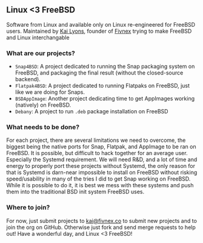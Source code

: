 ## Linux <3 FreeBSD

Software from Linux and available only on Linux re-engineered for FreeBSD users. Maintained by [Kai Lyons](https://twitter.com/kailikeslinux), founder of [Fivnex](https://fivnex.co) trying to make FreeBSD and Linux interchangable

### What are our projects?
- `Snap4BSD`: A project dedicated to running the Snap packaging system on FreeBSD, and packaging the final result (without the closed-source backend).
- `Flatpak4BSD`: A project dedicated to running Flatpaks on FreeBSD, just like we are doing for Snaps.
- `BSDAppImage`: Another project dedicating time to get AppImages working (natively) on FreeBSD.
- `Debany`: A project to run `.deb` package installation on FreeBSD

### What needs to be done?
For each project, there are several limitations we need to overcome, the biggest being the native ports for Snap, Flatpak, and AppImage to be ran on FreeBSD. It is possible, but difficult to hack together for an average user. Especially the Systemd requirement. We will need R&D, and a lot of time and energy to properly port these projects without Systemd, the only reason for that is Systemd is darn-near impossible to install on FreeBSD without risking speed/usability in many of the tries I did to get Snap working on FreeBSD. While it is possible to do it, it is best we mess with these systems and push them into the traditional BSD init system FreeBSD uses.

### Where to join? 
For now, just submit projects to kai@fivnex.co to submit new projects and to join the org on GitHub. Otherwise just fork and send merge requests to help out! Have a wonderful day, and Linux <3 FreeBSD!
